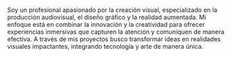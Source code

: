 Soy un profesional apasionado por la creación visual, especializado en la producción audiovisual, el diseño gráfico y la realidad aumentada. Mi enfoque está en combinar la innovación y la creatividad para ofrecer experiencias inmersivas que capturen la atención y comuniquen de manera efectiva. A través de mis proyectos busco transformar ideas en realidades visuales impactantes, integrando tecnología y arte de manera única.
